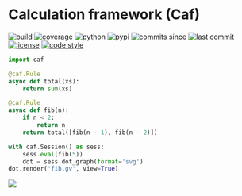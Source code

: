 # Calculation framework (Caf)

[![build](https://img.shields.io/travis/azag0/calcfw/master.svg)](https://travis-ci.org/azag0/calcfw)
[![coverage](https://img.shields.io/codecov/c/github/azag0/calcfw.svg)](https://codecov.io/gh/azag0/calcfw)
![python](https://img.shields.io/pypi/pyversions/calcfw.svg)
[![pypi](https://img.shields.io/pypi/v/calcfw.svg)](https://pypi.org/project/calcfw/)
[![commits since](https://img.shields.io/github/commits-since/azag0/calcfw/latest.svg)](https://github.com/azag0/calcfw/releases)
[![last commit](https://img.shields.io/github/last-commit/azag0/calcfw.svg)](https://github.com/azag0/calcfw/commits/master)
[![license](https://img.shields.io/github/license/azag0/calcfw.svg)](https://github.com/azag0/calcfw/blob/master/LICENSE)
[![code style](https://img.shields.io/badge/code%20style-black-202020.svg)](https://github.com/ambv/black)

```python
import caf

@caf.Rule
async def total(xs):
    return sum(xs)

@caf.Rule
async def fib(n):
    if n < 2:
        return n
    return total([fib(n - 1), fib(n - 2)])

with caf.Session() as sess:
    sess.eval(fib(5))
    dot = sess.dot_graph(format='svg')
dot.render('fib.gv', view=True)
```

![](https://raw.githubusercontent.com/azag0/calcfw/master/docs/fib.gv.svg?sanitize=true)
